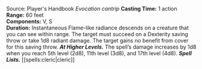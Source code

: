 Source: Player's Handbook
*Evocation cantrip*
**Casting Time:** 1 action  
**Range:** 60 feet  
**Components:** V, S  
**Duration:** Instantaneous
Flame-like radiance descends on a creature that you can see within range. The target must succeed on a Dexterity saving throw or take 1d8 radiant damage. The target gains no benefit from cover for this saving throw.
***At Higher Levels.*** The spell’s damage increases by 1d8 when you reach 5th level (2d8), 11th level (3d8), and 17th level (4d8).
***Spell Lists.*** [[spells:cleric|cleric]]